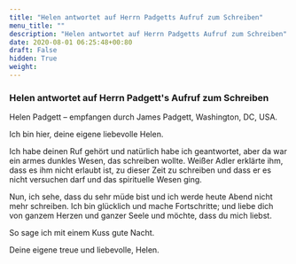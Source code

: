 ```yaml
---
title: "Helen antwortet auf Herrn Padgetts Aufruf zum Schreiben"
menu_title: ""
description: "Helen antwortet auf Herrn Padgetts Aufruf zum Schreiben"
date: 2020-08-01 06:25:48+00:80
draft: False
hidden: True
weight:
---
```

### Helen antwortet auf Herrn Padgett's Aufruf zum Schreiben

Helen Padgett – empfangen durch James Padgett, Washington, DC, USA.

Ich bin hier, deine eigene liebevolle Helen.

Ich habe deinen Ruf gehört und natürlich habe ich geantwortet, aber da war ein armes dunkles Wesen, das schreiben wollte. Weißer Adler erklärte ihm, dass es ihm nicht erlaubt ist, zu dieser Zeit zu schreiben und dass er es nicht versuchen darf und das spirituelle Wesen ging.

Nun, ich sehe, dass du sehr müde bist und ich werde heute Abend nicht mehr schreiben. Ich bin glücklich und mache Fortschritte; und liebe dich von ganzem Herzen und ganzer Seele und möchte, dass du mich liebst.

So sage ich mit einem Kuss gute Nacht.

Deine eigene treue und liebevolle, Helen.
